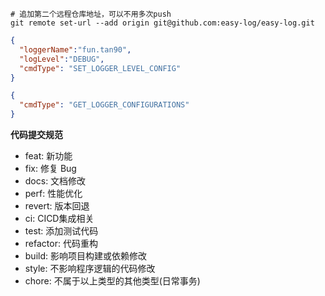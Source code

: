```shell
# 追加第二个远程仓库地址，可以不用多次push
git remote set-url --add origin git@github.com:easy-log/easy-log.git
```

```json
{
  "loggerName":"fun.tan90",
  "logLevel":"DEBUG",
  "cmdType": "SET_LOGGER_LEVEL_CONFIG"
}
```
```json
{
  "cmdType": "GET_LOGGER_CONFIGURATIONS"
}
```

**代码提交规范**
- feat: 新功能
- fix: 修复 Bug
- docs: 文档修改
- perf: 性能优化
- revert: 版本回退
- ci: CICD集成相关
- test: 添加测试代码
- refactor: 代码重构
- build: 影响项目构建或依赖修改
- style: 不影响程序逻辑的代码修改
- chore: 不属于以上类型的其他类型(日常事务)